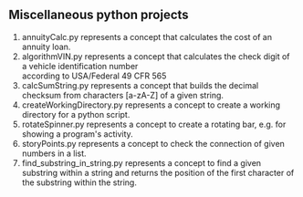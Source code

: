 <h2>Miscellaneous python projects</h2>
<ol>
<li>annuityCalc.py represents a concept that calculates the cost of an annuity loan.</li>
<li>algorithmVIN.py represents a concept that calculates the check digit of a vehicle identification number <br> according to USA/Federal 49 CFR 565</li>
<li>calcSumString.py represents a concept that builds the decimal checksum from characters [a-zA-Z] of a given string.</li>
<li>createWorkingDirectory.py represents a concept to create a working directory for a python script.</li>
<li>rotateSpinner.py represents a concept to create a rotating bar, e.g. for showing a program's activity.</li>
<li>storyPoints.py represents a concept to check the connection of given numbers in a list.</li>
<li>find_substring_in_string.py represents a concept to find a given substring within a string and returns the position of the first character of the substring within the string.</li>
</ol>
